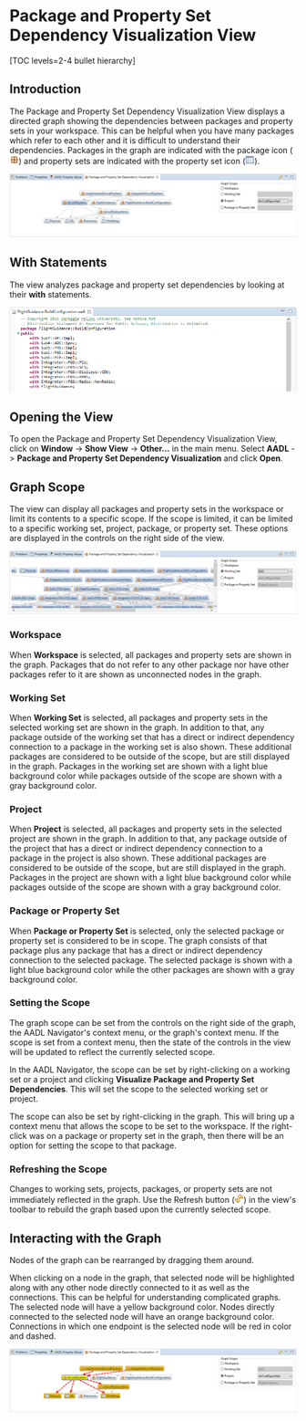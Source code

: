 # Package and Property Set Dependency Visualization View

[TOC levels=2-4 bullet hierarchy]

## Introduction

The Package and Property Set Dependency Visualization View displays a directed graph showing the dependencies between
packages and property sets in your workspace. This can be helpful when you have many packages which refer to each other
and it is difficult to understand their dependencies. Packages in the graph are indicated with the package icon
(![Package Icon](images/dependencyVisualization/package.gif)) and property sets are indicated with the property set icon
(![Property Set Icon](images/dependencyVisualization/properties.gif)).

![Package and Property Set Dependency Visualization View](images/dependencyVisualization/PackageView.png)

## With Statements

The view analyzes package and property set dependencies by looking at their **with** statements.

![With Statements](images/dependencyVisualization/WithStatements.png)

## Opening the View

To open the Package and Property Set Dependency Visualization View, click on **Window** -> **Show View** -> **Other...**
in the main menu. Select **AADL** -> **Package and Property Set Dependency Visualization** and click **Open**.

## Graph Scope

The view can display all packages and property sets in the workspace or limit its contents to a specific scope. If the
scope is limited, it can be limited to a specific working set, project, package, or property set. These options are
displayed in the controls on the right side of the view.

![Graph Scope Controls](images/dependencyVisualization/PackageGraphScopeControls.png)

### Workspace

When **Workspace** is selected, all packages and property sets are shown in the graph. Packages that do not refer to any
other package nor have other packages refer to it are shown as unconnected nodes in the graph.

### Working Set

When **Working Set** is selected, all packages and property sets in the selected working set are shown in the graph. In
addition to that, any package outside of the working set that has a direct or indirect dependency connection to a
package in the working set is also shown. These additional packages are considered to be outside of the scope, but are
still displayed in the graph. Packages in the working set are shown with a light blue background color while packages
outside of the scope are shown with a gray background color.

### Project

When **Project** is selected, all packages and property sets in the selected project are shown in the graph. In addition
to that, any package outside of the project that has a direct or indirect dependency connection to a package in the
project is also shown. These additional packages are considered to be outside of the scope, but are still displayed in
the graph. Packages in the project are shown with a light blue background color while packages outside of the scope are
shown with a gray background color.

### Package or Property Set

When **Package or Property Set** is selected, only the selected package or property set is considered to be in scope.
The graph consists of that package plus any package that has a direct or indirect dependency connection to the selected
package. The selected package is shown with a light blue background color while the other packages are shown with a gray
background color.

### Setting the Scope

The graph scope can be set from the controls on the right side of the graph, the AADL Navigator's context menu, or the
graph's context menu. If the scope is set from a context menu, then the state of the controls in the view will be
updated to reflect the currently selected scope.

In the AADL Navigator, the scope can be set by right-clicking on a working set or a project and clicking
**Visualize Package and Property Set Dependencies**. This will set the scope to the selected working set or project.

The scope can also be set by right-clicking in the graph. This will bring up a context menu that allows the scope to be
set to the workspace. If the right-click was on a package or property set in the graph, then there will be an option for
setting the scope to that package.

### Refreshing the Scope

Changes to working sets, projects, packages, or property sets are not immediately reflected in the graph. Use the
Refresh button (![Refresh](images/dependencyVisualization/refresh.png)) in the view's toolbar to rebuild the graph based
upon the currently selected scope.

## Interacting with the Graph

Nodes of the graph can be rearranged by dragging them around.

When clicking on a node in the graph, that selected node will be highlighted along with any other node directly
connected to it as well as the connections. This can be helpful for understanding complicated graphs. The selected node
will have a yellow background color. Nodes directly connected to the selected node will have an orange background color.
Connections in which one endpoint is the selected node will be red in color and dashed.

![Direct Connections](images/dependencyVisualization/PackageDirectConnections.png)